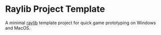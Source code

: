 # Raylib Project Template

A minimal [raylib](https://www.raylib.com/) template project for quick game prototyping on Windows and MacOS.
